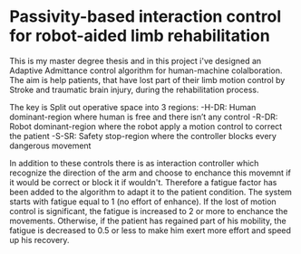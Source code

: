 # Passivity-based interaction control for robot-aided limb rehabilitation
This is my master degree thesis and in this project i've designed an Adaptive Admittance control algorithm for human-machine colalboration. The aim is help patients, that have lost part of their limb motion control by Stroke and traumatic brain injury, during the rehabilitation process.

The key is Split out operative space into 3 regions:
-H-DR: Human dominant-region where human is free and there isn’t any control
-R-DR: Robot dominant-region where the robot apply a motion control to correct the patient
-S-SR: Safety stop-region where the controller blocks every dangerous movement

In addition to these controls there is as interaction controller which recognize the direction of the arm and choose to enchance this movemnt if it would be correct or block it if wouldn't. Therefore a fatigue factor has been added to the algorithm to adapt it to the patient condition. The system starts with fatigue equal to 1 (no effort of enhance). If the lost of motion control is significant, the fatigue is increased to 2 or more to enchance the movements. Otherwise, if the patient has regained part of his mobility, the fatigue is decreased to 0.5 or less to make him exert more effort and speed up his recovery.

